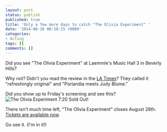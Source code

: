 ```yaml
---
layout: post
status: publish
published: true
title: 'Only a few more days to catch "The Olivia Experiment" '
date: '2014-08-26 00:18:15 +0000'
categories:
- Acting
tags: []
comments: []
---
```

Did you see "The Olivia Experiment" at Laemmle's Music Hall 3 in Beverly Hills?

Why not? Didn't you read the review in the [LA
Times](http:\\www.latimes.com\entertainment\movies\la-et-mn-olivia-experiment-movie-review-20140822-story.html)?
They called it "refreshingly original" and "Porlandia meets Judy Blume."

Did you show up to Friday's screening and see this? ![The Olivia Experiment 7:20
Sold
Out!](http:\\actor.damienburke.com\wp-content\uploads\2014\08\Sold-out-300x234.jpg)

There isn't much time left, "The Olivia Experiment" closes August 28th. [Tickets
are available now](http:\\laemmle.com\films\38411).

Go see it. (I'm in it!)
